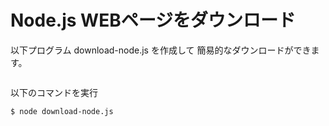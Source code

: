 # Node.js WEBページをダウンロード
以下プログラム download-node.js を作成して
簡易的なダウンロードができます。
```javascript
```
以下のコマンドを実行
```bash
$ node download-node.js
```